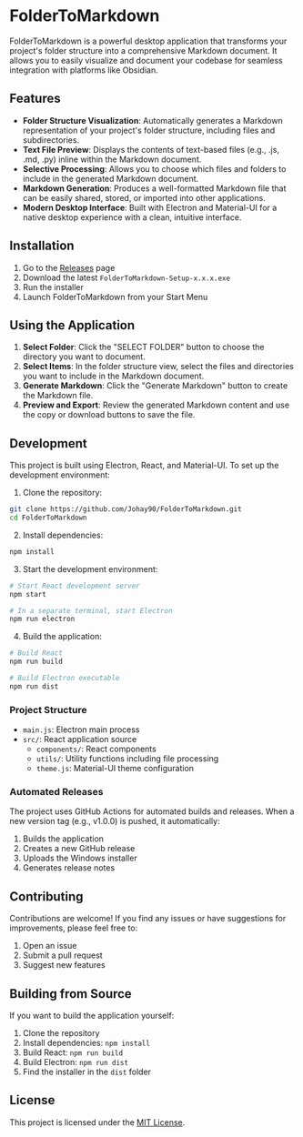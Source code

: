 # FolderToMarkdown
FolderToMarkdown is a powerful desktop application that transforms your project's folder structure into a comprehensive Markdown document. It allows you to easily visualize and document your codebase for seamless integration with platforms like Obsidian.

## Features
- **Folder Structure Visualization**: Automatically generates a Markdown representation of your project's folder structure, including files and subdirectories.
- **Text File Preview**: Displays the contents of text-based files (e.g., .js, .md, .py) inline within the Markdown document.
- **Selective Processing**: Allows you to choose which files and folders to include in the generated Markdown document.
- **Markdown Generation**: Produces a well-formatted Markdown file that can be easily shared, stored, or imported into other applications.
- **Modern Desktop Interface**: Built with Electron and Material-UI for a native desktop experience with a clean, intuitive interface.

## Installation
1. Go to the [Releases](https://github.com/Johay90/FolderToMarkdown/releases) page
2. Download the latest `FolderToMarkdown-Setup-x.x.x.exe`
3. Run the installer
4. Launch FolderToMarkdown from your Start Menu

## Using the Application
1. **Select Folder**: Click the "SELECT FOLDER" button to choose the directory you want to document.
2. **Select Items**: In the folder structure view, select the files and directories you want to include in the Markdown document.
3. **Generate Markdown**: Click the "Generate Markdown" button to create the Markdown file.
4. **Preview and Export**: Review the generated Markdown content and use the copy or download buttons to save the file.

## Development
This project is built using Electron, React, and Material-UI. To set up the development environment:

1. Clone the repository:
```bash
git clone https://github.com/Johay90/FolderToMarkdown.git
cd FolderToMarkdown
```

2. Install dependencies:
```bash
npm install
```

3. Start the development environment:
```bash
# Start React development server
npm start

# In a separate terminal, start Electron
npm run electron
```

4. Build the application:
```bash
# Build React
npm run build

# Build Electron executable
npm run dist
```

### Project Structure
- `main.js`: Electron main process
- `src/`: React application source
  - `components/`: React components
  - `utils/`: Utility functions including file processing
  - `theme.js`: Material-UI theme configuration

### Automated Releases
The project uses GitHub Actions for automated builds and releases. When a new version tag (e.g., v1.0.0) is pushed, it automatically:
1. Builds the application
2. Creates a new GitHub release
3. Uploads the Windows installer
4. Generates release notes

## Contributing
Contributions are welcome! If you find any issues or have suggestions for improvements, please feel free to:
1. Open an issue
2. Submit a pull request
3. Suggest new features

## Building from Source
If you want to build the application yourself:
1. Clone the repository
2. Install dependencies: `npm install`
3. Build React: `npm run build`
4. Build Electron: `npm run dist`
5. Find the installer in the `dist` folder

## License
This project is licensed under the [MIT License](LICENSE).